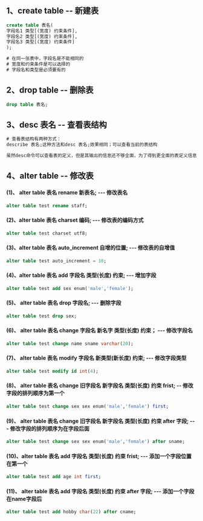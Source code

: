 ## 1、create table -- 新建表

```sql
create table 表名(
字段名1 类型[(宽度) 约束条件],
字段名2 类型[(宽度) 约束条件],
字段名3 类型[(宽度) 约束条件]
);

# 在同一张表中，字段名是不能相同的
# 宽度和约束条件是可以选择的
# 字段名和类型是必须要有的
```

## 2、drop table -- 删除表

```sql
drop table 表名;
```

## 3、desc 表名 -- 查看表结构

```sql
# 查看表结构有两种方式：
describe 表名;这种方法和desc 表名;效果相同；可以查看当前的表结构

虽然desc命令可以查看表的定义，但是其输出的信息还不够全面，为了得到更全面的表定义信息，有时候就需要查看创建表的SQL语句，使用 show create table 语法。除了可以看到表定义之外，还可以看到engine（存储引擎）和charset（字符集）等信息。（\G选项的含义是是的记录能够竖向排列，以便更好的显示内容较长的记录。）
```

## 4、alter table -- 修改表

#### (1)、 alter table 表名 rename 新表名; --- 修改表名

```sql
alter table test rename staff;
```

#### (2)、alter table 表名 charset 编码; --- 修改表的编码方式

```sql
alter table test charset utf8;
```

#### (3)、alter table 表名 auto_increment 自增的位置; --- 修改表的自增值

```sql
alter table test auto_increment = 10;
```

#### (4)、alter table 表名 add 字段名 类型(长度) 约束; --- 增加字段

```sql
alter table test add sex enum('male','female');
```

#### (5)、 alter table 表名 drop 字段名; --- 删除字段

```sql
alter table test drop sex;
```

#### (6)、 alter table 表名 change 字段名 新名字 类型(长度) 约束； --- 修改字段名

```sql
alter table test change name sname varchar(20);
```

#### (7)、 alter table 表名 modify 字段名 新类型(新长度) 约束; --- 修改字段类型

```sql
alter table test modify id int(4);
```

#### (8)、 alter table 表名 change 旧字段名 新字段名 类型(长度) 约束 frist; -- 修改字段的排列顺序为第一个

```sql
alter table test change sex sex enum('male','female') first;
```

#### (9)、 alter table 表名 change 旧字段名 新字段名 类型(长度) 约束 after 字段; --- 修改字段的排列顺序为在字段后面

```sql
alter table test change sex sex enum('male','female') after sname;
```

#### (10)、alter table 表名 add 字段名 类型(长度) 约束 frist; --- 添加一个字段位置在第一个

```sql
alter table test add age int first;
```

#### (11)、 alter table 表名 add 字段名 类型(长度) 约束 after 字段; --- 添加一个字段在name字段后

```sql
alter table test add hobby char(22) after cname;
```

